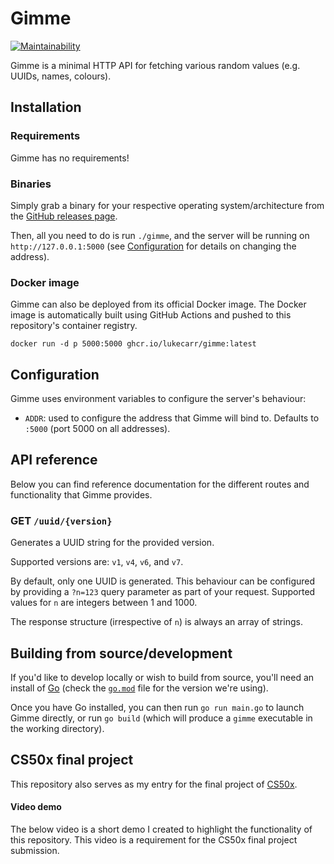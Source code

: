 # Gimme

[![Maintainability](https://api.codeclimate.com/v1/badges/846923e672645e210e76/maintainability)](https://codeclimate.com/github/lukecarr/gimme/maintainability)

Gimme is a minimal HTTP API for fetching various random values (e.g. UUIDs, names, colours).

## Installation

### Requirements

Gimme has no requirements!

### Binaries

Simply grab a binary for your respective operating system/architecture from the [GitHub releases page](https://github.com/lukecarr/gimme/releases).

Then, all you need to do is run `./gimme`, and the server will be running on `http://127.0.0.1:5000` (see [Configuration](#configuration) for details on changing the address).

### Docker image

Gimme can also be deployed from its official Docker image. The Docker image is automatically built using GitHub Actions and pushed to this repository's container registry.

```shell
docker run -d p 5000:5000 ghcr.io/lukecarr/gimme:latest
```

## Configuration

Gimme uses environment variables to configure the server's behaviour:

* `ADDR`: used to configure the address that Gimme will bind to. Defaults to `:5000` (port 5000 on all addresses).

## API reference

Below you can find reference documentation for the different routes and functionality that Gimme provides.

### GET `/uuid/{version}`

Generates a UUID string for the provided version.

Supported versions are: `v1`, `v4`, `v6`, and `v7`.

By default, only one UUID is generated. This behaviour can be configured by providing a `?n=123` query parameter as part of your request. Supported values for `n` are integers between 1 and 1000.

The response structure (irrespective of `n`) is always an array of strings.

## Building from source/development

If you'd like to develop locally or wish to build from source, you'll need an install of [Go](https://go.dev) (check the [`go.mod`](go.mod) file for the version we're using).

Once you have Go installed, you can then run `go run main.go` to launch Gimme directly, or run `go build` (which will produce a `gimme` executable in the working directory).

## CS50x final project

This repository also serves as my entry for the final project of [CS50x](https://cs50.harvard.edu/x/2024/).

#### Video demo

The below video is a short demo I created to highlight the functionality of this repository. This video is a requirement for the CS50x final project submission.

